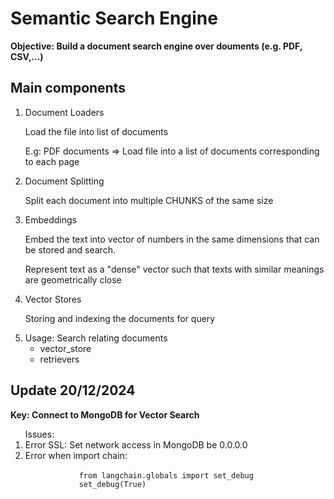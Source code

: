 <h1>Semantic Search Engine</h1>
<b>Objective: Build a document search engine over douments (e.g. PDF, CSV,...)</b>
<h2>Main components</h2>
<ol>
    <li>
    Document Loaders
        <p>Load the file into list of documents</p>
        <p>E.g: PDF documents => Load file into a list of documents corresponding to each page</p>
    </li>
    <li>
    Document Splitting
        <p>Split each document into multiple CHUNKS of the same size</p>
    </li>
    <li>
    Embeddings
        <p>Embed the text into vector of numbers in the same dimensions that can be stored and search.</p>
        <p>Represent text as a "dense" vector such that texts with similar meanings are geometrically close</p>
    </li>
    <li>
    Vector Stores
        <p>Storing and indexing the documents for query</p>
    </li>
    <li>
    Usage: Search relating documents
        <ul>
            <li>vector_store</li>
            <li>retrievers</li>
        </ul>
    </li>
</ol>

<h2>Update 20/12/2024</h2>
<b>Key: Connect to MongoDB for Vector Search</b>
<ol>
    Issues:
    <li>
        Error SSL: Set network access in MongoDB be 0.0.0.0
    </li>
    <li>
        Error when import chain: <br>
        <code>
            from langchain.globals import set_debug
            set_debug(True)
        </code>
    </li>
</ol>
